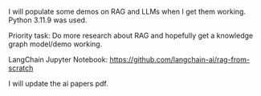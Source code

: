 I will populate some demos on RAG and LLMs when I get them working.
  Python 3.11.9 was used.

Priority task: Do more research about RAG and hopefully get a knowledge graph model/demo working.

LangChain Jupyter Notebook: https://github.com/langchain-ai/rag-from-scratch

I will update the ai papers pdf.
